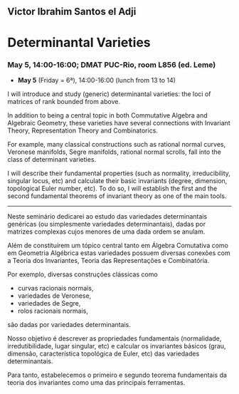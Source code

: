 ## **Victor Ibrahim Santos el Adji**
# Determinantal Varieties
### May 5, 14:00-16:00; DMAT PUC-Rio, room L856 (ed. Leme)
- **May 5** (Friday = 6ª), 14:00-16:00 (lunch from 13 to 14)

I will introduce and study (generic) determinantal varieties: the loci of matrices of rank bounded from above.

In addition to being a central topic in both Commutative Algebra and Algebraic Geometry,
these varieties have several connections with Invariant Theory, Representation Theory and Combinatorics.

For example, many classical constructions such as rational normal curves, Veronese manifolds, Segre manifolds,
rational normal scrolls, fall into the class of determinant varieties.

I will describe their fundamental properties (such as normality, irreducibility, singular locus, etc)
and calculate their basic invariants (degree, dimension, topological Euler number, etc).
To do so, I will establish the first and the second fundamental theorems of invariant theory as one of the main tools.

------

Neste seminário dedicarei ao estudo das variedades determinantais genéricas (ou simplesmente variedades determinantais),
dadas por matrizes complexas cujos menores de uma dada ordem se anulam.

Além de constituírem um tópico central tanto em Álgebra Comutativa como em Geometria Algébrica
estas variedades possuem diversas conexões com a Teoria dos Invariantes, Teoria das Representações e Combinatória.

Por exemplo, diversas construções clássicas como 

- curvas racionais normais,
- variedades de Veronese,
- variedades de Segre,
- rolos racionais normais, 

são dadas por variedades determinantais. 

Nosso objetivo é descrever as propriedades fundamentais
        (normalidade, irredutibilidade, lugar singular, etc)
e calcular os invariantes básicos
        (grau, dimensão, característica topológica de Euler, etc)
das variedades determinantais.

Para tanto, estabelecemos o primeiro e segundo teorema fundamentais da teoria dos invariantes como uma das principais ferramentas.
